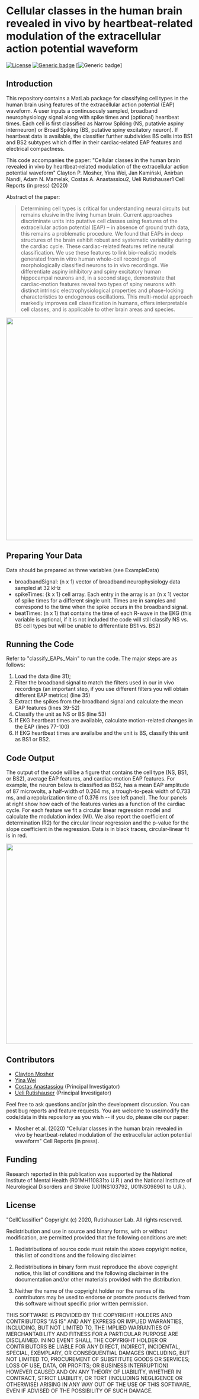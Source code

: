 # Cellular classes in the human brain revealed in vivo by heartbeat-related modulation of the extracellular action potential waveform 

[![License](https://img.shields.io/badge/License-BSD%203--Clause-blue.svg)](https://opensource.org/licenses/BSD-3-Clause)
[![Generic badge](https://img.shields.io/badge/release-1.0.0-green.svg)](https://github.com/rutishauserlab/cellclassifier/releases/)
[![Generic badge](https://img.shields.io/badge/DOI-0000000000.svg)]

## Introduction 

This repository contains a MatLab package for classifying cell types in the human brain using features of the extracellular action potential (EAP) waveform.  A user inputs a continusously sampled, broadband neurophysiology signal along with spike times and (optional) heartbeat times.  Each cell is first classified as Narrow Spiking (NS, putativie aspiny interneuron) or Broad Spiking (BS, putative spiny excitatory neuron).  If heartbeat data is available, the classifier further subdivides BS cells into BS1 and BS2 subtypes which differ in their cardiac-related EAP features and electrical compactness.

This code accompanies the paper:
"Cellular classes in the human brain revealed in vivo by heartbeat-related modulation of the extracellular action potential waveform"
Clayton P. Mosher, Yina Wei, Jan Kamiński,  Anirban Nandi, Adam N. Mamelak, Costas A. Anastassiou2, Ueli Rutishauser1
Cell Reports (in press) (2020)


Abstract of the paper: 

>Determining cell types is critical for understanding neural circuits but remains elusive in the living human brain. Current approaches discriminate units into putative cell classes using features of the extracellular action potential (EAP) – in absence of ground truth data, this remains a problematic procedure. We found that EAPs in deep structures of the brain exhibit robust and systematic variability during the cardiac cycle.  These cardiac-related features refine neural classification. We use these features to link bio-realistic models generated from in vitro human whole-cell recordings of morphologically classified neurons to in vivo recordings. We differentiate aspiny inhibitory and spiny excitatory human hippocampal neurons and, in a second stage, demonstrate that cardiac-motion features reveal two types of spiny neurons with distinct intrinsic electrophysiological properties and phase-locking characteristics to endogenous oscillations. This multi-modal approach markedly improves cell classification in humans, offers interpretable cell classes, and is applicable to other brain areas and species. 

<p align="center">
  <img width="600" height="600" src="https://raw.githubusercontent.com/rutishauserlab/cellclassifier/master/graphical abstract.jpg">
</p>


## Preparing Your Data

Data should be prepared as three variables (see ExampleData)

* broadbandSignal: (n x 1) vector of broadband neurophysiology data sampled at 32 kHz
* spikeTimes: {k x 1} cell array. Each entry in the array is an (n x 1) vector of spike times for a different single unit.  Times are in samples and correspond to the time when the spike occurs in the broadband signal.
* beatTimes: (n x 1) that contains the time of each R-wave in the EKG (this variable is optional, if it is not included the code will still classify NS vs. BS cell types but will be unable to differentiate BS1 vs. BS2)


## Running the Code

Refer to "classify_EAPs_Main" to run the code.  The major steps are as follows:

1. Load the data (line 31);
2. Filter the broadband signal to match the filters used in our in vivo recordings (an important step, if you use different filters you will obtain different EAP metrics) (line 35)
3. Extract the spikes from the broadband signal and calculate the mean EAP features (lines 39-52)
4. Classify the unit as NS or BS (line 53)
5. If EKG heartbeat times are available, calculate motion-related changes in the EAP (lines 77-100)
6. If EKG heartbeat times are availalbe and the unit is BS, classify this unit as BS1 or BS2.


## Code Output

The output of the code will be a figure that contains the cell type (NS, BS1, or BS2), average EAP features, and cardiac-motion EAP features.
For example, the neuron below is classified as BS2, has a mean EAP amplitude of 87 microvolts, a half-width of 0.264 ms, a trough-to-peak width of 0.733 ms, and a repolarization time of 0.376 ms (see left panel).  The four panels at right show how each of the features varies as a function of the cardiac cycle.  For each feature we fit a circular linear regression model and calculate the modulation index (MI).  We also report the coefficient of determination (R2) for the circular linear regression and the p-value for the slope coefficient in the regression.  Data is in black traces, circular-linear fit is in red.

<p align="center">
  <img width="960" height="540" src="https://raw.githubusercontent.com/rutishauserlab/cellclassifier/master/exampleOutput.JPG">
</p>

## Contributors
* [Clayton Mosher](mailto:clayton.mosher@cshs.org) 
* [Yina Wei](mailto:yinaw@alleninstitute.org) 
* [Costas Anastassiou](mailto:costasa@alleninstitute.org) (Principal Investigator)
* [Ueli Rutishauser](mailto:Ueli.Rutishauser@cshs.org) (Principal Investigator)

Feel free to ask questions and/or join the development discussion. You can post bug reports and feature requests. You are welcome to use/modify the code/data in this repository as you wish -- if you do, please cite our paper: 

* Mosher et al. (2020) "Cellular classes in the human brain revealed in vivo by heartbeat-related modulation of the extracellular action potential waveform" Cell Reports (in press).

## Funding

Research reported in this publication was supported by the National Institute of Mental Health (R01MH110831to U.R.) and the National Institute of Neurological Disorders and Stroke (U01NS103792, U01NS098961 to U.R.). 

## License 

"CellClassifier" Copyright (c) 2020, Rutishauser Lab. All rights reserved.

Redistribution and use in source and binary forms, with or without modification, are permitted provided that the following conditions are met:

1. Redistributions of source code must retain the above copyright notice, this list of conditions and the following disclaimer.

2. Redistributions in binary form must reproduce the above copyright notice, this list of conditions and the following disclaimer in the documentation and/or other materials provided with the distribution.

3. Neither the name of the copyright holder nor the names of its contributors may be used to endorse or promote products derived from this software without specific prior written permission.

THIS SOFTWARE IS PROVIDED BY THE COPYRIGHT HOLDERS AND CONTRIBUTORS "AS IS" AND ANY EXPRESS OR IMPLIED WARRANTIES, INCLUDING, BUT NOT LIMITED TO, THE IMPLIED WARRANTIES OF MERCHANTABILITY AND FITNESS FOR A PARTICULAR PURPOSE ARE DISCLAIMED. IN NO EVENT SHALL THE COPYRIGHT HOLDER OR CONTRIBUTORS BE LIABLE FOR ANY DIRECT, INDIRECT, INCIDENTAL, SPECIAL, EXEMPLARY, OR CONSEQUENTIAL DAMAGES (INCLUDING, BUT NOT LIMITED TO, PROCUREMENT OF SUBSTITUTE GOODS OR SERVICES; LOSS OF USE, DATA, OR PROFITS; OR BUSINESS INTERRUPTION) HOWEVER CAUSED AND ON ANY THEORY OF LIABILITY, WHETHER IN CONTRACT, STRICT LIABILITY, OR TORT (INCLUDING NEGLIGENCE OR OTHERWISE) ARISING IN ANY WAY OUT OF THE USE OF THIS SOFTWARE, EVEN IF ADVISED OF THE POSSIBILITY OF SUCH DAMAGE.
